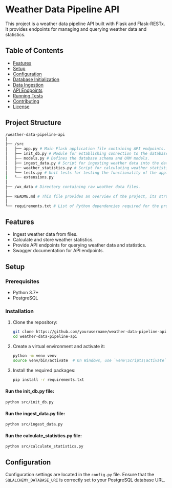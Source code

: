 # Weather Data Pipeline API

This project is a weather data pipeline API built with Flask and Flask-RESTx. It provides endpoints for managing and querying weather data and statistics.

## Table of Contents
- [Features](#features)
- [Setup](#setup)
- [Configuration](#configuration)
- [Database Initialization](#database-initialization)
- [Data Ingestion](#data-ingestion)
- [API Endpoints](#api-endpoints)
- [Running Tests](#running-tests)
- [Contributing](#contributing)
- [License](#license)

## Project Structure
```bash
/weather-data-pipeline-api
│
├── /src
│   ├── app.py # Main Flask application file containing API endpoints.
│   ├── init_db.py # Module for establishing connection to the database.
│   ├── models.py # Defines the database schema and ORM models.
│   ├── ingest_data.py # Script for ingesting weather data into the database.
│   ├── weather_statistics.py # Script for calculating weather statistics and storing them in database.
│   └── tests.py # Unit tests for testing the functionality of the application.
|   └── extensions.py
│
├── /wx_data # Directory containing raw weather data files.
│
├── README.md # This file provides an overview of the project, its structure, setup and implementation.
│
└── requirements.txt # List of Python dependencies required for the project.
```

## Features
- Ingest weather data from files.
- Calculate and store weather statistics.
- Provide API endpoints for querying weather data and statistics.
- Swagger documentation for API endpoints.

## Setup

### Prerequisites
- Python 3.7+
- PostgreSQL

### Installation
1. Clone the repository:
    ```bash
    git clone https://github.com/yourusername/weather-data-pipeline-api.git
    cd weather-data-pipeline-api
    ```

2. Create a virtual environment and activate it:
    ```bash
    python -m venv venv
    source venv/bin/activate  # On Windows, use `venv\Scripts\activate`
    ```

3. Install the required packages:
    ```bash
    pip install -r requirements.txt
    ```
#### Run the init_db.py file:

	python src/init_db.py

#### Run the ingest_data.py file:

	python src/ingest_data.py

#### Run the calculate_statistics.py file:

	python src/calculate_statistics.py

## Configuration
Configuration settings are located in the `config.py` file. Ensure that the `SQLALCHEMY_DATABASE_URI` is correctly set to your PostgreSQL database URL.
